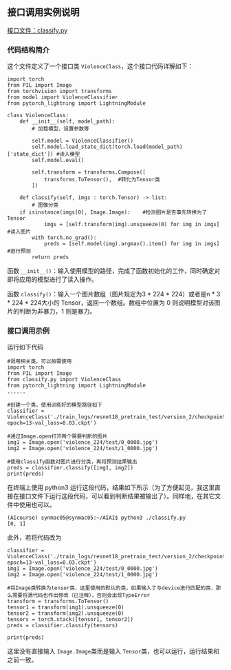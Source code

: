 ## 接口调用实例说明

[接口文件：classify.py](./classify.py)

### 代码结构简介

这个文件定义了一个接口类 `ViolenceClass`，这个接口代码详解如下：

```
import torch
from PIL import Image
from torchvision import transforms
from model import ViolenceClassifier
from pytorch_lightning import LightningModule

class ViolenceClass:
    def __init__(self, model_path):
        # 加载模型、设置参数等

        self.model = ViolenceClassifier()
        self.model.load_state_dict(torch.load(model_path)['state_dict']) #读入模型
        self.model.eval()

        self.transform = transforms.Compose([
            transforms.ToTensor(),	#转化为Tensor类
        ])
  
    def classify(self, imgs : torch.Tensor) -> list:
        # 图像分类
	if isinstance(imgs[0], Image.Image):	#检测图片是否事先转换为了Tensor
        	imgs = [self.transform(img).unsqueeze(0) for img in imgs] #读入图片
        with torch.no_grad():
            preds = [self.model(img).argmax().item() for img in imgs] #进行预测
        return preds
```

函数 `__init__()`：输入使用模型的路径，完成了函数初始化的工作，同时确定对即将应用的模型进行了读入操作。

函数 `classify()`：输入一个图片数组（图片规定为3 * 224 * 224）或者是n * 3 * 224 * 224大小的 Tensor，返回一个数组。数组中位置为 0 则说明模型对该图片的判断为非暴力，1 则是暴力。

### 接口调用示例

运行如下代码

```
#调用相关类，可以按需使用
import torch
from PIL import Image
from classify.py import ViolenceClass
from pytorch_lightning import LightningModule
......

#创建一个类，使用训练好的模型路径如下
classifier = ViolenceClass('./train_logs/resnet18_pretrain_test/version_2/checkpoints/resnet18_pretrain_test-epoch=13-val_loss=0.03.ckpt') 

#通过Image.open打开两个需要判断的图片
img1 = Image.open('violence_224/test/0_0000.jpg')
img2 = Image.open('violence_224/test/1_0000.jpg')

#使用classify函数对图片进行分类，再将预测结果输出
preds = classifier.classify([img1, img2])
print(preds)
```

在终端上使用 python3 运行这段代码，结果如下所示（为了方便起见，我这里直接在接口文件下运行这段代码，可以看到判断结果被输出了）。同样地，在其它文件中使用也可以。

```
(AIcourse) synmac05@synmac05:~/AIAI$ python3 ./classify.py
[0, 1]
```

此外，若将代码改为

```
classifier = ViolenceClass('./train_logs/resnet18_pretrain_test/version_2/checkpoints/resnet18_pretrain_test-epoch=13-val_loss=0.03.ckpt')
img1 = Image.open('violence_224/test/0_0000.jpg')
img2 = Image.open('violence_224/test/1_0000.jpg')

#将Image类转换为tensor类，这里使用的默认的类，如果输入了与device进行匹配的类，那么需要将源代码也作出修改（已注释），否则会出现TypeError
transform = transforms.ToTensor()
tensor1 = transform(img1).unsqueeze(0)
tensor2 = transform(img2).unsqueeze(0)
tensors = torch.stack([tensor1, tensor2])
preds = classifier.classify(tensors)

print(preds)
```

这里没有直接输入 `Image.Image`类而是输入 `Tensor`类，也可以运行，运行结果和之前一致。
